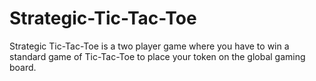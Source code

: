 # Strategic-Tic-Tac-Toe
Strategic Tic-Tac-Toe is a two player game where you have to win a standard game of Tic-Tac-Toe to place your token on the global gaming board.
